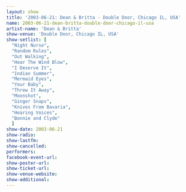 ```yaml
---
layout: show
title: '2003-06-21: Dean & Britta - Double Door, Chicago IL, USA'
name: 2003-06-21-dean-britta-double-door-chicago-il-usa
artist-name: 'Dean & Britta'
show-venue: 'Double Door, Chicago IL, USA'
show-setlist: [
  "Night Nurse",
  "Random Rules",
  "Out Walking",
  "Hear The Wind Blow",
  "I Deserve It",
  "Indian Summer",
  "Mermaid Eyes",
  "Your Baby",
  "Threw It Away",
  "Moonshot",
  "Ginger Snaps",
  "Knives From Bavaria",
  "Hearing Voices",
  "Bonnie and Clyde"
  ]
show-date: 2003-06-21
show-radio: 
show-lastfm: 
show-cancelled: 
performers: 
facebook-event-url: 
show-poster-url: 
show-ticket-url: 
show-venue-website: 
show-additional: 
---
```


